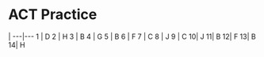 # ACT Practice

|
---|---
1 | D
2 | H
3 | B
4 | G
5 | B
6 | F
7 | C
8 | J
9 | C
10| J
11| B
12| F
13| B
14| H
